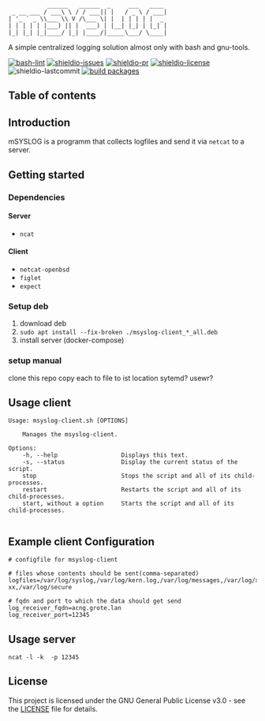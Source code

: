 ```
           ______   ______  _     ___   ____
 _ __ ___ / ___\ \ / / ___|| |   / _ \ / ___|
| '_ ` _ \\___ \\ V /\___ \| |  | | | | |  _
| | | | | |___) || |  ___) | |__| |_| | |_| |
|_| |_| |_|____/ |_| |____/|_____\___/ \____|
```

 A simple centralized logging solution almost only with bash and gnu-tools.

 [![bash-lint](https://github.com/quotengrote/mSYSLOG/actions/workflows/bash_lint.yml/badge.svg)](https://github.com/quotengrote/mSYSLOG/actions/workflows/bash_lint.yml)
 [![shieldio-issues](https://img.shields.io/github/issues/quotengrote/msyslog)](https://github.com/quotengrote/mSYSLOG/issues)
[![shieldio-pr](https://img.shields.io/github/issues-pr/quotengrote/msyslog)](https://github.com/quotengrote/mSYSLOG/pulls)
[![shieldio-license](https://img.shields.io/github/license/quotengrote/msyslog)](./LICENSE)
![shieldio-lastcommit](https://img.shields.io/github/last-commit/quotengrote/msyslog)
[![build packages](https://github.com/quotengrote/mSYSLOG/actions/workflows/build-deb.yml/badge.svg)](https://github.com/quotengrote/mSYSLOG/actions/workflows/build-deb.yml)

## Table of contents

## Introduction
mSYSLOG is a programm that collects logfiles and send it via `netcat` to a server.

## Getting started

### Dependencies
#### Server
* ``ncat``

#### Client
* ``netcat-openbsd ``
* ``figlet``
* ``expect``

### Setup deb
1. download deb
2. ``sudo apt install --fix-broken ./msyslog-client_*_all.deb``
3. install server (docker-compose)
### setup manual
clone this repo
copy each to file to ist location
sytemd?
usewr?

## Usage client
```
Usage: msyslog-client.sh [OPTIONS]

    Manages the msyslog-client.

Options:
    -h, --help                  Displays this text.
    -s, --status                Display the current status of the script.
    stop                        Stops the script and all of its child-processes.
    restart                     Restarts the script and all of its child-processes.
    start, without a option     Starts the script and all of its child-processes.


```

## Example client Configuration
```
# configfile for msyslog-client

# files whose contents should be sent(comma-separated)
logfiles=/var/log/syslog,/var/log/kern.log,/var/log/messages,/var/log/x xx,/var/log/secure

# fqdn and port to which the data should get send
log_receiver_fqdn=acng.grote.lan
log_receiver_port=12345

```

## Usage server
``ncat -l -k  -p 12345``

## License
This project is licensed under the GNU General Public License v3.0 - see the [LICENSE](./LICENSE) file for details.
